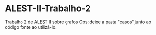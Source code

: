 # ALEST-II-Trabalho-2
Trabalho 2 de ALEST II sobre grafos
Obs: deixe a pasta "casos" junto ao código fonte ao utilizá-lo.
